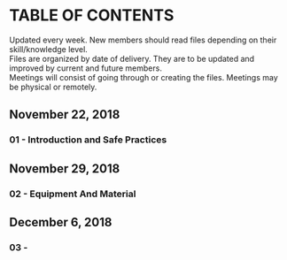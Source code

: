 # TABLE OF CONTENTS  
Updated every week. New members should read files depending on their skill/knowledge level. <br> 
Files are organized by date of delivery. They are to be updated and improved by current and future members. <br> 
Meetings will consist of going through or creating the files. Meetings may be physical or remotely. 
## November 22, 2018 
### 01 - Introduction and Safe Practices
## November 29, 2018 
### 02 - Equipment And Material
## December 6, 2018 
### 03 - 
